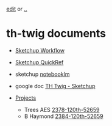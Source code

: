 [edit](https://github.com/2cld/th-twig/edit/main/docs/README.md) or [..](../)
# th-twig documents

- [Sketchup Workflow](./sketchup)
- [Sketchup QuickRef](./sketchup/HC-QRC2025-en-SU-Windows.pdf)
- sketchup [notebooklm](https://notebooklm.google.com/notebook/bcc90fd3-5f1c-4e5a-8fa7-e1f896e3f288)
- google doc [TH Twig - Sketchup](https://docs.google.com/document/d/1iuSeyWp9mn6esoWuKk33yqj58-SIGhBNeSpn8dhLxso/edit?pli=1&tab=t.bfzj9bvc03lh)

- [Projects](../projects.md)
  - Trees AES [2378-120th-52659](../2378-120th-52659/)
  - B Haymond [2384-120th-52659](../2384-120th-52659/)
